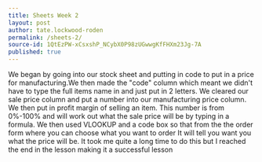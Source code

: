 ```yaml
---
title: Sheets Week 2
layout: post
author: tate.lockwood-roden
permalink: /sheets-2/
source-id: 1QtEzPW-xCsxshP_NCybX0P98zUGwwgKfFHXm23Jg-7A
published: true
---
```

We began by going into our stock sheet and putting in code to put in a price for manufacturing.We then made the "code" column which meant we didn't have to type the full items name in and just put in 2 letters. We cleared our sale price column and put a number into our manufacturing price column. We then put in profit margin of selling an item. This number is from 0%-100% and will work out what the sale price will be by typing in a formula. We then used VLOOKUP and a code box so that from the the order form where you can choose what you want to order It will tell you want you what the price will be. It took me quite a long time to do this but I reached the end in the lesson making it a successful lesson 

